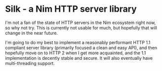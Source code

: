 # Silk - a Nim HTTP server library

I'm not a fan of the state of HTTP servers in the Nim ecosystem right now, so why not try. This is currently not usable for much, but hopefully that will change in the near future.

I'm going to do my best to implement a reasonably performant HTTP 1.1 compliant server library (primarily focused a clean and easy API), and then hopefully move on to HTTP 2 when I get more acquainted, and the 1.1 implementation is decently stable and secure. It will also eventually have multi-threading support.
